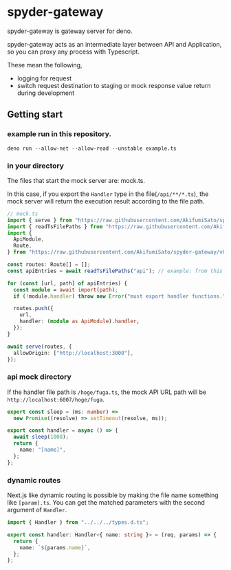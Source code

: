 # spyder-gateway

spyder-gateway is gateway server for deno.

spyder-gateway acts as an intermediate layer between API and Application, so you
can proxy any process with Typescript.

These mean the following,

- logging for request
- switch request destination to staging or mock response value return during
  development

## Getting start

### example run in this repository.

```
deno run --allow-net --allow-read --unstable example.ts
```

### in your directory

The files that start the mock server are: mock.ts.

In this case, if you export the `Handler` type in the file(`/api/**/*.ts`), the
mock server will return the execution result according to the file path.

```typescript
// mock.ts
import { serve } from "https://raw.githubusercontent.com/AkifumiSato/spyder-gateway/v0.1.0/server.ts";
import { readTsFilePaths } from "https://raw.githubusercontent.com/AkifumiSato/spyder-gateway/v0.1.0/fs_util.ts";
import {
  ApiModule,
  Route,
} from "https://raw.githubusercontent.com/AkifumiSato/spyder-gateway/v0.1.0/types.d.ts";

const routes: Route[] = [];
const apiEntries = await readTsFilePaths("api"); // example: from this file, `./api`

for (const [url, path] of apiEntries) {
  const module = await import(path);
  if (!module.handler) throw new Error("must export handler functions.");

  routes.push({
    url,
    handler: (module as ApiModule).handler,
  });
}

await serve(routes, {
  allowOrigin: ["http://localhost:3000"],
});
```

### api mock directory

If the handler file path is `/hoge/fuga.ts`, the mock API URL path will be
`http://localhost:6007/hoge/fuga`.

```typescript
export const sleep = (ms: number) =>
  new Promise((resolve) => setTimeout(resolve, ms));

export const handler = async () => {
  await sleep(1000);
  return {
    name: "[name]",
  };
};
```

### dynamic routes

Next.js like dynamic routing is possible by making the file name something like
`[param].ts`. You can get the matched parameters with the second argument of
`Handler`.

```typescript
import { Handler } from "../../../types.d.ts";

export const handler: Handler<{ name: string }> = (req, params) => {
  return {
    name: `${params.name}`,
  };
};
```
